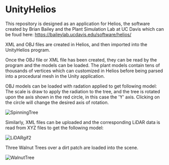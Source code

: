 # UnityHelios

This repository is designed as an application for Helios, the software created by Brian Bailey and the Plant Simulation Lab at UC Davis which can be foud here: https://baileylab.ucdavis.edu/software/helios/ 

XML and OBJ files are created in Helios, and then imported into the UnityHelios program.

Once the OBJ file or XML file has been created, they can be read by the program and the models can be loaded. The plant models contain tens of thousands of vertices which can customized in Helios before being parsed into a procedural mesh in the Unity application.

OBJ models can be loaded with radation applied to get following model: The scale is draw to apply the radiation to the tree, and the tree is rotated upon the axis shown in the red circle, in this case the 'Y' axis. Clicking on the circle will change the desired axis of rotation.

![SpinningTree](https://user-images.githubusercontent.com/81535423/183919368-8dfa26e0-ba79-4c4f-90db-bdd2a439fdf9.gif)

Similarly, XML files can be uploaded and the corresponding LiDAR data is read from XYZ files to get the following model:

![LiDARgif2](https://user-images.githubusercontent.com/81535423/183904447-25accb71-ebc0-4494-9e9f-c17c3eb020fa.gif)

Three Walnut Trees over a dirt patch are loaded into the scene.

![WalnutTree](https://user-images.githubusercontent.com/81535423/186017997-a0e6e775-2dc4-4d16-87e3-bcff8634e314.png)
